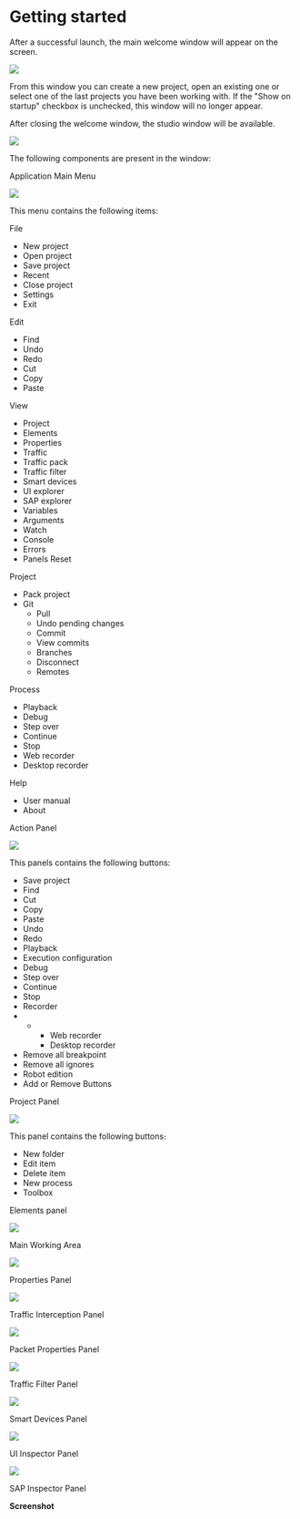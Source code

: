 # Getting started

After a successful launch, the main welcome window will appear on the screen.

![](<../.gitbook/assets/0 (11).png>)

From this window you can create a new project, open an existing one or select one of the last projects you have been working with. If the "Show on startup" checkbox is unchecked, this window will no longer appear.

After closing the welcome window, the studio window will be available.

![](<../.gitbook/assets/1 (40).png>)

The following components are present in the window:

Application Main Menu

![](<../.gitbook/assets/2 (8).png>)

This menu contains the following items:

File

* New project
* Open project
* Save project
* Recent
* Close project
* Settings
* Exit

Edit

* Find
* Undo
* Redo
* Cut
* Copy
* Paste

View

* Project
* Elements
* Properties
* Traffic
* Traffic pack
* Traffic filter
* Smart devices
* UI explorer
* SAP explorer
* Variables
* Arguments
* Watch
* Console
* Errors
* Panels Reset

Project

* Pack project
* Git
  * Pull
  * Undo pending changes
  * Commit
  * View commits
  * Branches
  * Disconnect
  * Remotes

Process

* Playback
* Debug
* Step over
* Continue
* Stop
* Web recorder
* Desktop recorder

Help

* User manual
* About

Action Panel

![](<../.gitbook/assets/image (330).png>)

This panels contains the following buttons:

* Save project
* Find
* Cut
* Copy
* Paste
* Undo
* Redo
* Playback
* Execution configuration
* Debug
* Step over
* Continue
* Stop
* Recorder
*
  *
    * Web recorder
    * Desktop recorder
* Remove all breakpoint
* Remove all ignores
* Robot edition
* Add or Remove Buttons

Project Panel

![](<../.gitbook/assets/4 (11).png>)

This panel contains the following buttons։

* New folder
* Edit item
* Delete item
* New process
* Toolbox

Elements panel

![](<../.gitbook/assets/5 (2).png>)

Main Working Area

![](<../.gitbook/assets/6 (4).png>)

Properties Panel

![](<../.gitbook/assets/7 (8).png>)

Traffic Interception Panel

![](<../.gitbook/assets/8 (9).png>)

Packet Properties Panel

![](<../.gitbook/assets/9 (4).png>)

Traffic Filter Panel

![](<../.gitbook/assets/10 (1).png>)

Smart Devices Panel

![](../.gitbook/assets/11.png)

UI Inspector Panel

![](<../.gitbook/assets/12 (2).png>)

SAP Inspector Panel

**Screenshot**
